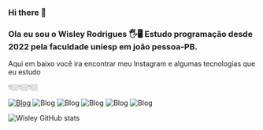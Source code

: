 ### Hi there 👋


### Ola eu sou o Wisley Rodrigues 🖐️🖥️ Estudo programação desde 2022 pela faculdade uniesp em joão pessoa-PB.
Aqui em baixo você ira encontrar meu Instagram e algumas tecnologias que eu estudo 

👇🏼👇🏼👇🏼
  

[![Blog](https://img.shields.io/badge/Instagram-E4405F?style=for-the-badge&logo=instagram&logoColor=white
)](https://www.instagram.com/wisley_uai/)
![Blog](https://img.shields.io/badge/HTML5-E34F26?style=for-the-badge&logo=html5&logoColor=white
)
![Blog](https://img.shields.io/badge/CSS3-1572B6?style=for-the-badge&logo=css3&logoColor=white
)
![Blog](https://img.shields.io/badge/JavaScript-F7DF1E?style=for-the-badge&logo=javascript&logoColor=black
)
![Blog](https://img.shields.io/badge/Python-3776AB?style=for-the-badge&logo=python&logoColor=white
)
![Blog](https://img.shields.io/badge/Java-ED8B00?style=for-the-badge&logo=java&logoColor=white
)


![Wisley GitHub stats](https://github-readme-stats.vercel.app/api?username=Wisleey&show_icons=true&theme=tokyonight)
